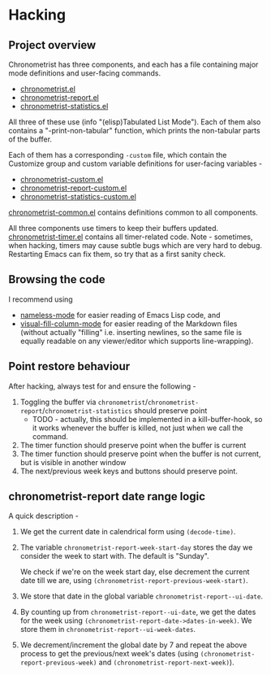 # Hacking
## Project overview
Chronometrist has three components, and each has a file containing major mode definitions and user-facing commands.
- [chronometrist.el](chronometrist.el)
- [chronometrist-report.el](chronometrist-report.el)
- [chronometrist-statistics.el](chronometrist-statistics.el)

All three of these use (info "(elisp)Tabulated List Mode"). Each of them also contains a "-print-non-tabular" function, which prints the non-tabular parts of the buffer.

Each of them has a corresponding `-custom` file, which contain the Customize group and custom variable definitions for user-facing variables -
- [chronometrist-custom.el](chronometrist-custom.el)
- [chronometrist-report-custom.el](chronometrist-report-custom.el)
- [chronometrist-statistics-custom.el](chronometrist-statistics-custom.el)

[chronometrist-common.el](chronometrist-common.el) contains definitions common to all components.

All three components use timers to keep their buffers updated. [chronometrist-timer.el](chronometrist-timer.el) contains all timer-related code. Note - sometimes, when hacking, timers may cause subtle bugs which are very hard to debug. Restarting Emacs can fix them, so try that as a first sanity check.

## Browsing the code
I recommend using
* [nameless-mode](https://github.com/Malabarba/Nameless) for easier reading of Emacs Lisp code, and
* [visual-fill-column-mode](https://github.com/joostkremers/visual-fill-column) for easier reading of the Markdown files (without actually "filling" i.e. inserting newlines, so the same file is equally readable on any viewer/editor which supports line-wrapping).

## Point restore behaviour
After hacking, always test for and ensure the following -
1. Toggling the buffer via `chronometrist`/`chronometrist-report`/`chronometrist-statistics` should preserve point
   - TODO - actually, this should be implemented in a kill-buffer-hook, so it works whenever the buffer is killed, not just when we call the command.
2. The timer function should preserve point when the buffer is current
3. The timer function should preserve point when the buffer is not current, but is visible in another window
4. The next/previous week keys and buttons should preserve point.

## chronometrist-report date range logic
A quick description -
1. We get the current date in calendrical form using `(decode-time)`.
2. The variable `chronometrist-report-week-start-day` stores the day we consider the week to start with. The default is "Sunday".

   We check if we're on the week start day, else decrement the current date till we are, using `(chronometrist-report-previous-week-start)`.
3. We store that date in the global variable `chronometrist-report--ui-date`.
4. By counting up from `chronometrist-report--ui-date`, we get the dates for the week using `(chronometrist-report-date->dates-in-week)`. We store them in `chronometrist-report--ui-week-dates`.
5. We decrement/increment the global date by 7 and repeat the above process to get the previous/next week's dates (using `(chronometrist-report-previous-week)` and `(chronometrist-report-next-week)`).
